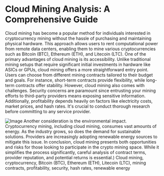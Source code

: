 # Cloud Mining Analysis: A Comprehensive Guide
Cloud mining has become a popular method for individuals interested in cryptocurrency mining without the hassle of purchasing and maintaining physical hardware. This approach allows users to rent computational power from remote data centers, enabling them to mine various cryptocurrencies such as Bitcoin (BTC), Ethereum (ETH), and Litecoin (LTC). 
One of the primary advantages of cloud mining is its accessibility. Unlike traditional mining setups that require significant initial investments in hardware like ASICs or GPUs, cloud mining offers a more straightforward entry point. Users can choose from different mining contracts tailored to their budget and goals. For instance, short-term contracts provide flexibility, while long-term contracts offer stability.
However, cloud mining also comes with challenges. Security concerns are paramount since entrusting your mining efforts to third-party providers means exposing sensitive information. Additionally, profitability depends heavily on factors like electricity costs, market prices, and hash rates. It's crucial to conduct thorough research before committing to any service provider.

![Image](https://github.com/user-attachments/assets/4a25d116-2220-4385-b08e-f287af8fcbc4)
Another consideration is the environmental impact. Cryptocurrency mining, including cloud mining, consumes vast amounts of energy. As the industry grows, so does the demand for sustainable solutions. Providers are increasingly adopting renewable energy sources to mitigate this issue.
In conclusion, cloud mining presents both opportunities and risks for those looking to participate in the crypto mining space. While it simplifies the process significantly, careful analysis of contract terms, provider reputation, and potential returns is essential.)
 Cloud mining, cryptocurrency, Bitcoin (BTC), Ethereum (ETH), Litecoin (LTC), mining contracts, profitability, security, hash rates, renewable energy
